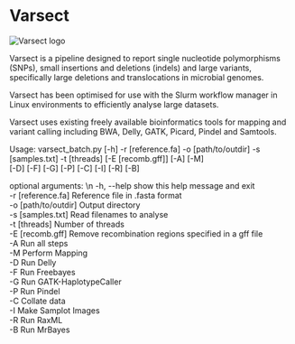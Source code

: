 # Varsect

![Varsect logo](https://github.com/caitlin-f/varsect/lib/varsect_logo.png)

Varsect is a pipeline designed to report single nucleotide polymorphisms (SNPs),
small insertions and deletions (indels) and large variants, specifically large
deletions and translocations in microbial genomes.

Varsect has been optimised for use with the Slurm workflow manager in
Linux environments to efficiently analyse large datasets.

Varsect uses existing freely available bioinformatics tools for mapping and
variant calling including BWA, Delly, GATK, Picard, Pindel and Samtools.

Usage: varsect_batch.py [-h] -r [reference.fa] -o [path/to/outdir] -s  
                        [samples.txt] -t [threads] [-E [recomb.gff]] [-A] [-M]  
                        [-D] [-F] [-G] [-P] [-C] [-I] [-R] [-B]  

optional arguments: \n
  -h, --help           show this help message and exit  
  -r [reference.fa]    Reference file in .fasta format  
  -o [path/to/outdir]  Output directory  
  -s [samples.txt]     Read filenames to analyse  
  -t [threads]         Number of threads  
  -E [recomb.gff]      Remove recombination regions specified in a gff file  
  -A                   Run all steps  
  -M                   Perform Mapping  
  -D                   Run Delly  
  -F                   Run Freebayes  
  -G                   Run GATK-HaplotypeCaller  
  -P                   Run Pindel  
  -C                   Collate data  
  -I                   Make Samplot Images  
  -R                   Run RaxML  
  -B                   Run MrBayes  
